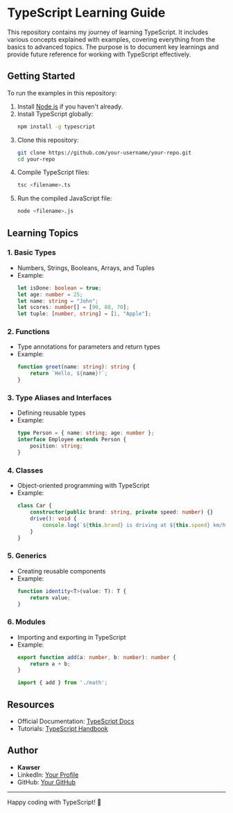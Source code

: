 # **TypeScript Learning Guide**

This repository contains my journey of learning TypeScript. It includes various concepts explained with examples, covering everything from the basics to advanced topics. The purpose is to document key learnings and provide future reference for working with TypeScript effectively.

## **Getting Started**

To run the examples in this repository:

1. Install [Node.js](https://nodejs.org/) if you haven't already.
2. Install TypeScript globally:
   ```bash
   npm install -g typescript
   ```
3. Clone this repository:
   ```bash
   git clone https://github.com/your-username/your-repo.git
   cd your-repo
   ```
4. Compile TypeScript files:
   ```bash
   tsc <filename>.ts
   ```
5. Run the compiled JavaScript file:
   ```bash
   node <filename>.js
   ```

## **Learning Topics**

### 1. **Basic Types**
- Numbers, Strings, Booleans, Arrays, and Tuples
- Example:
  ```typescript
  let isDone: boolean = true;
  let age: number = 25;
  let name: string = "John";
  let scores: number[] = [90, 80, 70];
  let tuple: [number, string] = [1, "Apple"];
  ```

### 2. **Functions**
- Type annotations for parameters and return types
- Example:
  ```typescript
  function greet(name: string): string {
      return `Hello, ${name}!`;
  }
  ```

### 3. **Type Aliases and Interfaces**
- Defining reusable types
- Example:
  ```typescript
  type Person = { name: string; age: number };
  interface Employee extends Person {
      position: string;
  }
  ```

### 4. **Classes**
- Object-oriented programming with TypeScript
- Example:
  ```typescript
  class Car {
      constructor(public brand: string, private speed: number) {}
      drive(): void {
          console.log(`${this.brand} is driving at ${this.speed} km/h.`);
      }
  }
  ```

### 5. **Generics**
- Creating reusable components
- Example:
  ```typescript
  function identity<T>(value: T): T {
      return value;
  }
  ```

### 6. **Modules**
- Importing and exporting in TypeScript
- Example:
  ```typescript
  export function add(a: number, b: number): number {
      return a + b;
  }

  import { add } from './math';
  ```

## **Resources**
- Official Documentation: [TypeScript Docs](https://www.typescriptlang.org/)
- Tutorials: [TypeScript Handbook](https://www.typescriptlang.org/docs/handbook/intro.html)

## **Author**
- **Kawser**
- LinkedIn: [Your Profile](https://www.linkedin.com/in/devsafix/)
- GitHub: [Your GitHub](https://github.com/devsafix)

---

Happy coding with TypeScript! 🎉
